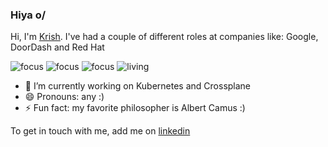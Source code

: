 <!--
**krishchow/krishchow** is a ✨ _special_ ✨ repository because its `README.md` (this file) appears on your GitHub profile.

Here are some ideas to get you started:

- 🔭 I’m currently working on ...
- 🌱 I’m currently learning ...
- 👯 I’m looking to collaborate on ...
- 🤔 I’m looking for help with ...
- 💬 Ask me about ...
- 📫 How to reach me: ...
- 😄 Pronouns: ...
- ⚡ Fun fact: ...
-->

### Hiya o/
Hi, I'm [Krish](https://krishchow.com). I've had a couple of different roles at companies like: Google, DoorDash and Red Hat

![focus](https://img.shields.io/badge/current-infra-blue)
![focus](https://img.shields.io/badge/focus-backend-green)
![focus](https://img.shields.io/badge/focus-full--stack-red)
![living](https://img.shields.io/badge/living-sf-3c9)

- 🔭 I’m currently working on Kubernetes and Crossplane
- 😄 Pronouns: any :)
- ⚡ Fun fact: my favorite philosopher is Albert Camus :)

To get in touch with me, add me on [linkedin](https://www.linkedin.com/in/krishchow/)

